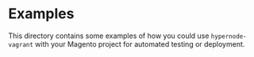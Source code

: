 Examples
========

This directory contains some examples of how you could use `hypernode-vagrant` with your Magento project for automated testing or deployment.
